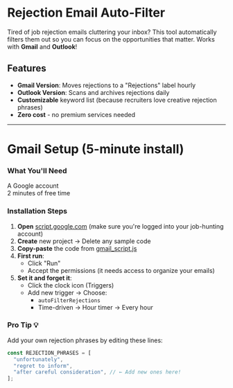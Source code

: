 # Rejection Email Auto-Filter

Tired of job rejection emails cluttering your inbox? This tool automatically filters them out so you can focus on the opportunities that matter. Works with **Gmail** and **Outlook**!

## Features
- **Gmail Version**: Moves rejections to a "Rejections" label hourly
- **Outlook Version**: Scans and archives rejections daily
- **Customizable** keyword list (because recruiters love creative rejection phrases)
- **Zero cost** - no premium services needed

---

# Gmail Setup (5-minute install)

### What You'll Need
A Google account  
2 minutes of free time  

### Installation Steps
1. **Open** [script.google.com](https://script.google.com/) (make sure you're logged into your job-hunting account)
2. **Create** new project → Delete any sample code
3. **Copy-paste** the code from [gmail_script.js](gmail_script.js)
4. **First run**:
   - Click "Run"
   - Accept the permissions (it needs access to organize your emails)
5. **Set it and forget it**:
   - Click the clock icon (Triggers)
   - Add new trigger → Choose:
     - `autoFilterRejections`
     - Time-driven → Hour timer → Every hour

### Pro Tip 💡
Add your own rejection phrases by editing these lines:
```javascript
const REJECTION_PHRASES = [
  "unfortunately",
  "regret to inform",
  "after careful consideration", // ← Add new ones here!
];